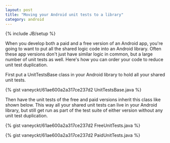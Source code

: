 ```yaml
---
layout: post
title: "Moving your Android unit tests to a library"
category: android
---
```

{% include JB/setup %}

When you develop both a paid and a free version of an Android app, you're going to want to put all the shared logic code into an Android library. Often these app versions don't just have similar logic in common, but a large number of unit tests as well. Here's how you can order your code to reduce unit test duplication.

First put a UnitTestsBase class in your Android library to hold all your shared unit tests.

{% gist vaneyckt/61ae600a2a317ce237d2 UnitTestsBase.java %}

Then have the unit tests of the free and paid versions inherit this class like shown below. This way all your shared unit tests can live in your Android library, but still get run as part of the test suite of either version without any unit test duplication.

{% gist vaneyckt/61ae600a2a317ce237d2 FreeUnitTests.java %}

{% gist vaneyckt/61ae600a2a317ce237d2 PaidUnitTests.java %}

